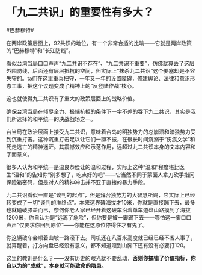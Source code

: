 # 「九二共识」的重要性有多大？

\#巴赫穆特#

在两岸政策层面上，92共识的地位，有一个非常合适的比喻——它就是两岸政策的“巴赫穆特”和“长江防线”。

看似台湾当局口口声声“九二共识不存在”、“九二共识不重要”，仿佛就算丢了这层外围防线，后面还有层层抵抗的空间，但实际上“抹杀九二共识”这个要塞却是不容失守的。ta们在这里重兵把守，一年又一年的设置障碍，修建舆论、法律和意识形态工事，把这个议题变成了精神上的“反登陆作战”核心。

这也就使得九二共识有了重大的政策层面上的战略价值。

确保台湾当局在倾尽全力、极端抗拒的条件下一字不差的吞下九二共识，其实是我们所选择的和平统一的决战战场之一。

台当局在政治层面上接受九二共识，意味着台岛的明独势力的总崩溃和暗独势力受到沉重打击。这种沉重打击足以让它们一蹶不振，在很长时间沉溺于“伤痕文学”和死走逃亡的精神迷茫。其震撼效应和示范作用，远超过九二共识本身的文本内容和字面意义。

很多人认为和平统一是温良恭俭让的温和过程，实际上这种“温和”程度堪比医生“温和”的告知你“别多想了，吃点好的吧”——它当然不同于蒙面人拿刀砍手指问保险箱密码，但是对人的精神冲击并不亚于直接的暴力手段。

九二共识看似一直是“谈判的起点”，但是拜台独势力的大智慧所赐，它实际上已经转变成了一切“谈判的准终点”。本来这界碑海拔才10米，你就是直接蹦下去，最多也就磕破膝盖而已，奈何你老人家已经开着这破车沿着单车道盘山路摸到了海拔1200米，你自认为是“远离了危险”，但你要是被一脚踢下去——哪怕这一脚口口声声“仅要求你回到原位”——你能在这原位停得住才有鬼了。

你这辆破车会顺着山坡一路滚下去。司机还在八百米高度就已经已经不省人事了，就算醒着，打方向盘已经没有意义，都不知道滚到山脚下还有没有必要打120。

这里的教训是什么？——没有历史的眼光就不要乱动，**否则你搞错了价值指标，你自以为的“成就”，本身就可能致命的隐患。**

